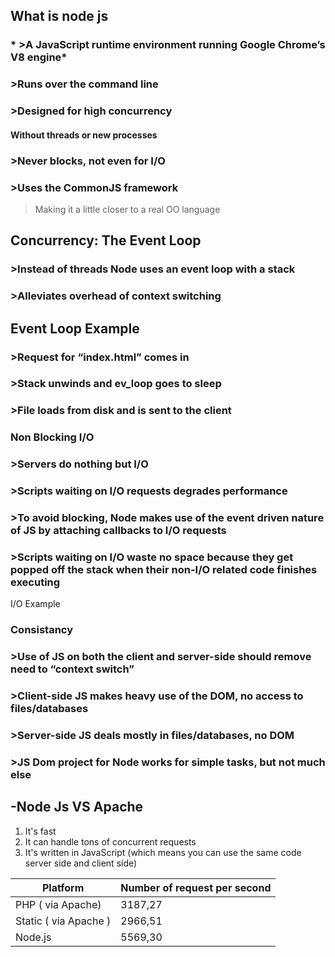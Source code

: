   ## **What is node js** 
 ### * >A JavaScript runtime environment running Google Chrome’s V8 engine*
 
 ### >Runs over the command line  
 
 ### >Designed for high concurrency
  #### Without threads or new processes
 ### >Never blocks, not even for I/O
 
 ### >Uses the CommonJS framework
  > Making it a little closer to a real OO language
  
  
  
## Concurrency: The Event Loop
 
 ### >Instead of threads Node uses an event loop with a stack
 
 ### >Alleviates overhead of context switching
 
 
 
 
 
 
 ## Event Loop Example 
 
 ### >Request for “index.html” comes in
 ### >Stack unwinds and ev_loop goes to sleep
 ### >File loads from disk and is sent to the client


 ### Non Blocking I/O

### >Servers do nothing but I/O
### >Scripts waiting on I/O requests degrades performance
### >To avoid blocking, Node makes use of the event driven nature of JS by attaching callbacks to I/O requests
### >Scripts waiting on I/O waste no space because they get popped off the stack when their non-I/O related code finishes executing


I/O Example


### Consistancy 

### >Use of JS on both the client and server-side should remove need to “context switch”
### >Client-side JS makes heavy use of the DOM, no access to files/databases
### >Server-side JS deals mostly in files/databases, no DOM
### >JS Dom project for Node works for simple tasks, but not much else


 
## -Node Js VS Apache

1. It's fast
1. It can handle tons of concurrent requests
1. It's written in JavaScript (which means you can use the same code server side and client side)

Platform | Number of request per second
------------ | -------------
PHP ( via Apache) | 3187,27
Static ( via Apache ) | 2966,51
Node.js |  5569,30

